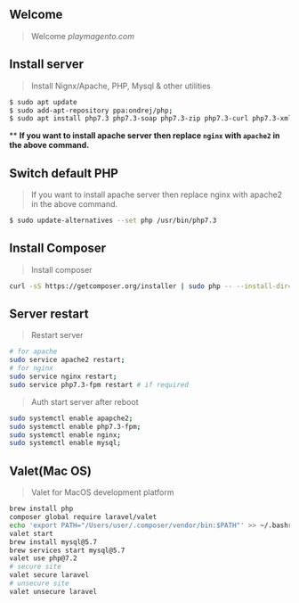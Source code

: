 ## Welcome
> Welcome *playmagento.com*
## Install server

> Install Nignx/Apache, PHP, Mysql & other utilities

```sh
$ sudo apt update
$ sudo add-apt-repository ppa:ondrej/php;
$ sudo apt install php7.3 php7.3-soap php7.3-zip php7.3-curl php7.3-xml php7.3-gd php7.3-intl php7.3-bcmath php7.3-mysql mysql-server php7.3-fpm nginx php7.3-mbstring git vim zip htop -y;
```
** **If you want to install apache server then replace `nginx` with `apache2` in the above command.**

## Switch default PHP

> If you want to install apache server then replace nginx with apache2 in the above command.
```sh
$ sudo update-alternatives --set php /usr/bin/php7.3
```

## Install Composer

> Install composer
```sh
curl -sS https://getcomposer.org/installer | sudo php -- --install-dir=/usr/local/bin --filename=composer;
```

## Server restart
> Restart server
```sh
# for apache
sudo service apache2 restart;
# for nginx
sudo service nginx restart;
sudo service php7.3-fpm restart # if required
```
> Auth start server after reboot
```sh
sudo systemctl enable apapche2;
sudo systemctl enable php7.3-fpm;
sudo systemctl enable nginx;
sudo systemctl enable mysql;
```

## Valet(Mac OS)
> Valet for MacOS development platform
```sh
brew install php
composer global require laravel/valet
echo 'export PATH="/Users/user/.composer/vendor/bin:$PATH"' >> ~/.bashrc
valet start
brew install mysql@5.7
brew services start mysql@5.7
valet use php@7.2
# secure site
valet secure laravel
# unsecure site
valet unsecure laravel
```
